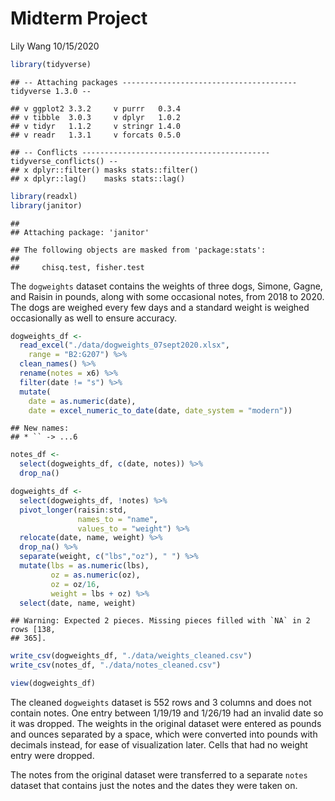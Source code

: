 Midterm Project
================
Lily Wang
10/15/2020

``` r
library(tidyverse)
```

    ## -- Attaching packages --------------------------------------- tidyverse 1.3.0 --

    ## v ggplot2 3.3.2     v purrr   0.3.4
    ## v tibble  3.0.3     v dplyr   1.0.2
    ## v tidyr   1.1.2     v stringr 1.4.0
    ## v readr   1.3.1     v forcats 0.5.0

    ## -- Conflicts ------------------------------------------ tidyverse_conflicts() --
    ## x dplyr::filter() masks stats::filter()
    ## x dplyr::lag()    masks stats::lag()

``` r
library(readxl)
library(janitor)
```

    ## 
    ## Attaching package: 'janitor'

    ## The following objects are masked from 'package:stats':
    ## 
    ##     chisq.test, fisher.test

The `dogweights` dataset contains the weights of three dogs, Simone,
Gagne, and Raisin in pounds, along with some occasional notes, from 2018
to 2020. The dogs are weighed every few days and a standard weight is
weighed occasionally as well to ensure accuracy.

``` r
dogweights_df <- 
  read_excel("./data/dogweights_07sept2020.xlsx",
    range = "B2:G207") %>% 
  clean_names() %>% 
  rename(notes = x6) %>% 
  filter(date != "s") %>% 
  mutate(
    date = as.numeric(date),
    date = excel_numeric_to_date(date, date_system = "modern"))
```

    ## New names:
    ## * `` -> ...6

``` r
notes_df <- 
  select(dogweights_df, c(date, notes)) %>% 
  drop_na()

dogweights_df <-
  select(dogweights_df, !notes) %>% 
  pivot_longer(raisin:std,
               names_to = "name",
               values_to = "weight") %>% 
  relocate(date, name, weight) %>% 
  drop_na() %>% 
  separate(weight, c("lbs","oz"), " ") %>% 
  mutate(lbs = as.numeric(lbs),
         oz = as.numeric(oz),
         oz = oz/16,
         weight = lbs + oz) %>% 
  select(date, name, weight)
```

    ## Warning: Expected 2 pieces. Missing pieces filled with `NA` in 2 rows [138,
    ## 365].

``` r
write_csv(dogweights_df, "./data/weights_cleaned.csv")
write_csv(notes_df, "./data/notes_cleaned.csv")

view(dogweights_df)
```

The cleaned `dogweights` dataset is 552 rows and 3 columns and does not
contain notes. One entry between 1/19/19 and 1/26/19 had an invalid date
so it was dropped. The weights in the original dataset were entered as
pounds and ounces separated by a space, which were converted into pounds
with decimals instead, for ease of visualization later. Cells that had
no weight entry were dropped.

The notes from the original dataset were transferred to a separate
`notes` dataset that contains just the notes and the dates they were
taken on.
